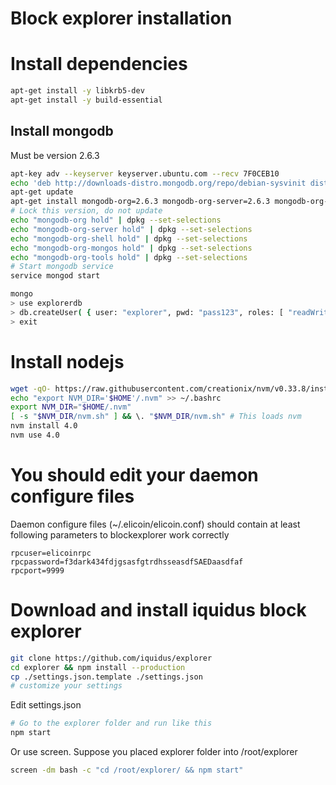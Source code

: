 Block explorer installation
====================

# Install dependencies

```bash
apt-get install -y libkrb5-dev
apt-get install -y build-essential
```

## Install mongodb

Must be version 2.6.3

```bash
apt-key adv --keyserver keyserver.ubuntu.com --recv 7F0CEB10
echo 'deb http://downloads-distro.mongodb.org/repo/debian-sysvinit dist 10gen' | tee /etc/apt/sources.list.d/mongodb.list
apt-get update
apt-get install mongodb-org=2.6.3 mongodb-org-server=2.6.3 mongodb-org-shell=2.6.3 mongodb-org-mongos=2.6.3 mongodb-org-tools=2.6.3
# Lock this version, do not update
echo "mongodb-org hold" | dpkg --set-selections
echo "mongodb-org-server hold" | dpkg --set-selections
echo "mongodb-org-shell hold" | dpkg --set-selections
echo "mongodb-org-mongos hold" | dpkg --set-selections
echo "mongodb-org-tools hold" | dpkg --set-selections
# Start mongodb service
service mongod start
```

```bash
mongo
> use explorerdb
> db.createUser( { user: "explorer", pwd: "pass123", roles: [ "readWrite" ] } )
> exit
```

# Install nodejs

```bash
wget -qO- https://raw.githubusercontent.com/creationix/nvm/v0.33.8/install.sh | bash
echo "export NVM_DIR='$HOME'/.nvm" >> ~/.bashrc
export NVM_DIR="$HOME/.nvm"
[ -s "$NVM_DIR/nvm.sh" ] && \. "$NVM_DIR/nvm.sh" # This loads nvm
nvm install 4.0
nvm use 4.0
```
# You should edit your daemon configure files

Daemon configure files (~/.elicoin/elicoin.conf) should contain at least following parameters to blockexplorer work correctly

```
rpcuser=elicoinrpc
rpcpassword=f3dark434fdjgsasfgtrdhsseasdfSAEDaasdfaf
rpcport=9999
```

# Download and install iquidus block explorer

```bash
git clone https://github.com/iquidus/explorer
cd explorer && npm install --production
cp ./settings.json.template ./settings.json
# customize your settings
```

Edit settings.json


```bash
# Go to the explorer folder and run like this
npm start
```

Or use screen. Suppose you placed explorer folder into /root/explorer

```bash
screen -dm bash -c "cd /root/explorer/ && npm start"
```
